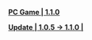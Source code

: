 **[PC Game | 1.1.0](https://autopatchos.starrails.com/client/download/20230413214947_toY0cWzqBhhM2EDV/StarRail_1.0.5.zip)**    

**[Update | 1.0.5 -> 1.1.0 | ](https://autopatchos.starrails.com/client/hkrpg_global/35/game_1.0.5_1.1.0_hdiff_9czqxj0PVA6wltFp.zip)**